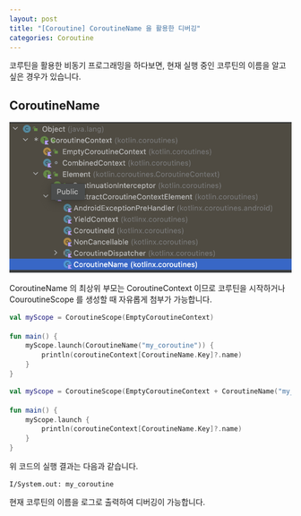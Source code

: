 ```yaml
---
layout: post
title: "[Coroutine] CoroutineName 을 활용한 디버깅"
categories: Coroutine
---
```


코루틴을 활용한 비동기 프로그래밍을 하다보면, 현재 실행 중인 코루틴의 이름을 알고 싶은 경우가 있습니다.

## CoroutineName

![CouroutineName Hierarchy](./images/2023-07-24-coroutine-name.png)

CoroutineName 의 최상위 부모는 CoroutineContext 이므로 코루틴을 시작하거나 CouroutineScope 를 생성할 때 자유롭게 첨부가 가능합니다.

~~~kotlin
val myScope = CoroutineScope(EmptyCoroutineContext)

fun main() {
    myScope.launch(CoroutineName("my_coroutine")) {
        println(coroutineContext[CoroutineName.Key]?.name)
    }
}
~~~



~~~kotlin
val myScope = CoroutineScope(EmptyCoroutineContext + CoroutineName("my_coroutine"))

fun main() {
    myScope.launch {
        println(coroutineContext[CoroutineName.Key]?.name)
    }
}
~~~

위 코드의 실행 결과는 다음과 같습니다.

~~~
I/System.out: my_coroutine
~~~

현재 코루틴의 이름을 로그로 출력하여 디버깅이 가능합니다.